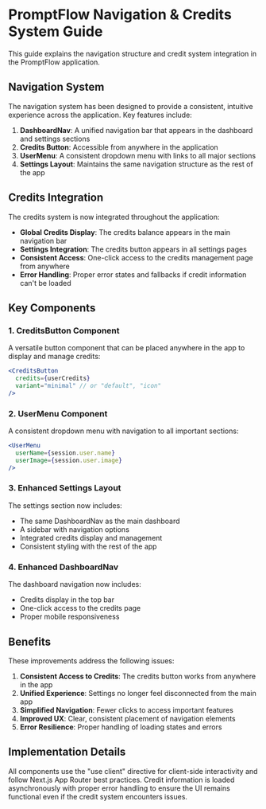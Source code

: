 # PromptFlow Navigation & Credits System Guide

This guide explains the navigation structure and credit system integration in the PromptFlow application.

## Navigation System

The navigation system has been designed to provide a consistent, intuitive experience across the application. Key features include:

1. **DashboardNav**: A unified navigation bar that appears in the dashboard and settings sections
2. **Credits Button**: Accessible from anywhere in the application
3. **UserMenu**: A consistent dropdown menu with links to all major sections
4. **Settings Layout**: Maintains the same navigation structure as the rest of the app

## Credits Integration

The credits system is now integrated throughout the application:

- **Global Credits Display**: The credits balance appears in the main navigation bar
- **Settings Integration**: The credits button appears in all settings pages
- **Consistent Access**: One-click access to the credits management page from anywhere
- **Error Handling**: Proper error states and fallbacks if credit information can't be loaded

## Key Components

### 1. CreditsButton Component

A versatile button component that can be placed anywhere in the app to display and manage credits:

```jsx
<CreditsButton 
  credits={userCredits} 
  variant="minimal" // or "default", "icon" 
/>
```

### 2. UserMenu Component

A consistent dropdown menu with navigation to all important sections:

```jsx
<UserMenu 
  userName={session.user.name}
  userImage={session.user.image}
/>
```

### 3. Enhanced Settings Layout

The settings section now includes:
- The same DashboardNav as the main dashboard
- A sidebar with navigation options
- Integrated credits display and management
- Consistent styling with the rest of the app

### 4. Enhanced DashboardNav

The dashboard navigation now includes:
- Credits display in the top bar
- One-click access to the credits page
- Proper mobile responsiveness

## Benefits

These improvements address the following issues:

1. **Consistent Access to Credits**: The credits button works from anywhere in the app
2. **Unified Experience**: Settings no longer feel disconnected from the main app
3. **Simplified Navigation**: Fewer clicks to access important features
4. **Improved UX**: Clear, consistent placement of navigation elements
5. **Error Resilience**: Proper handling of loading states and errors

## Implementation Details

All components use the "use client" directive for client-side interactivity and follow Next.js App Router best practices. Credit information is loaded asynchronously with proper error handling to ensure the UI remains functional even if the credit system encounters issues.
